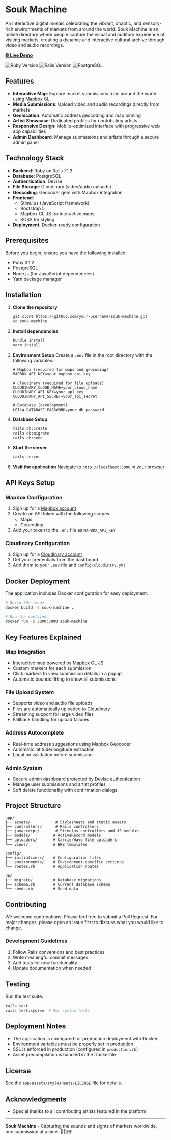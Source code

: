 # Souk Machine

An interactive digital mosaic celebrating the vibrant, chaotic, and sensory-rich environments of markets from around the world. Souk Machine is an online directory where people capture the visual and auditory experience of visiting markets, creating a dynamic and interactive cultural archive through video and audio recordings.

**[🌐 Live Demo](https://soukmachine-92aad94b7dd6.herokuapp.com/)**

![Ruby Version](https://img.shields.io/badge/ruby-3.1.2-red)
![Rails Version](https://img.shields.io/badge/rails-7.1.3-red)
![PostgreSQL](https://img.shields.io/badge/postgresql-blue)

## Features

- **Interactive Map**: Explore market submissions from around the world using Mapbox GL
- **Media Submissions**: Upload video and audio recordings directly from markets
- **Geolocation**: Automatic address geocoding and map pinning
- **Artist Showcase**: Dedicated profiles for contributing artists
- **Responsive Design**: Mobile-optimized interface with progressive web app capabilities
- **Admin Dashboard**: Manage submissions and artists through a secure admin panel

## Technology Stack

- **Backend**: Ruby on Rails 7.1.3
- **Database**: PostgreSQL
- **Authentication**: Devise
- **File Storage**: Cloudinary (video/audio uploads)
- **Geocoding**: Geocoder gem with Mapbox integration
- **Frontend**: 
  - Stimulus (JavaScript framework)
  - Bootstrap 5
  - Mapbox GL JS for interactive maps
  - SCSS for styling
- **Deployment**: Docker-ready configuration

## Prerequisites

Before you begin, ensure you have the following installed:
- Ruby 3.1.2
- PostgreSQL
- Node.js (for JavaScript dependencies)
- Yarn package manager

## Installation

1. **Clone the repository**
   ```bash
   git clone https://github.com/your-username/souk-machine.git
   cd souk-machine
   ```

2. **Install dependencies**
   ```bash
   bundle install
   yarn install
   ```

3. **Environment Setup**
   Create a `.env` file in the root directory with the following variables:
   ```env
   # Mapbox (required for maps and geocoding)
   MAPBOX_API_KEY=your_mapbox_api_key
   
   # Cloudinary (required for file uploads)
   CLOUDINARY_CLOUD_NAME=your_cloud_name
   CLOUDINARY_API_KEY=your_api_key
   CLOUDINARY_API_SECRET=your_api_secret
   
   # Database (development)
   LEILA_DATABASE_PASSWORD=your_db_password
   ```

4. **Database Setup**
   ```bash
   rails db:create
   rails db:migrate
   rails db:seed
   ```

5. **Start the server**
   ```bash
   rails server
   ```

6. **Visit the application**
   Navigate to `http://localhost:3000` in your browser

## API Keys Setup

### Mapbox Configuration
1. Sign up for a [Mapbox account](https://www.mapbox.com/)
2. Create an API token with the following scopes:
   - Maps
   - Geocoding
3. Add your token to the `.env` file as `MAPBOX_API_KEY`

### Cloudinary Configuration
1. Sign up for a [Cloudinary account](https://cloudinary.com/)
2. Get your credentials from the dashboard
3. Add them to your `.env` file and `config/cloudinary.yml`

## Docker Deployment

The application includes Docker configuration for easy deployment:

```bash
# Build the image
docker build -t souk-machine .

# Run the container
docker run -p 3000:3000 souk-machine
```

## Key Features Explained

### Map Integration
- Interactive map powered by Mapbox GL JS
- Custom markers for each submission
- Click markers to view submission details in a popup
- Automatic bounds fitting to show all submissions

### File Upload System
- Supports video and audio file uploads
- Files are automatically uploaded to Cloudinary
- Streaming support for large video files
- Fallback handling for upload failures

### Address Autocomplete
- Real-time address suggestions using Mapbox Geocoder
- Automatic latitude/longitude extraction
- Location validation before submission

### Admin System
- Secure admin dashboard protected by Devise authentication
- Manage user submissions and artist profiles
- Soft delete functionality with confirmation dialogs

## Project Structure

```
app/
├── assets/           # Stylesheets and static assets
├── controllers/      # Rails controllers
├── javascript/       # Stimulus controllers and JS modules
├── models/          # ActiveRecord models
├── uploaders/       # CarrierWave file uploaders
└── views/           # ERB templates

config/
├── initializers/    # Configuration files
├── environments/    # Environment-specific settings
└── routes.rb        # Application routes

db/
├── migrate/         # Database migrations
├── schema.rb        # Current database schema
└── seeds.rb         # Seed data
```

## Contributing

We welcome contributions! Please feel free to submit a Pull Request. For major changes, please open an issue first to discuss what you would like to change.

### Development Guidelines

1. Follow Rails conventions and best practices
2. Write meaningful commit messages
3. Add tests for new functionality
4. Update documentation when needed

## Testing

Run the test suite:
```bash
rails test
rails test:system  # For system tests
```

## Deployment Notes

- The application is configured for production deployment with Docker
- Environment variables must be properly set in production
- SSL is enforced in production (configured in `production.rb`)
- Asset precompilation is handled in the Dockerfile

## License

See the `app/assets/stylesheets/LICENSE` file for details.

## Acknowledgments

- Special thanks to all contributing artists featured in the platform

---

**Souk Machine** - Capturing the sounds and sights of markets worldwide, one submission at a time. 🎥🎵🗺️
